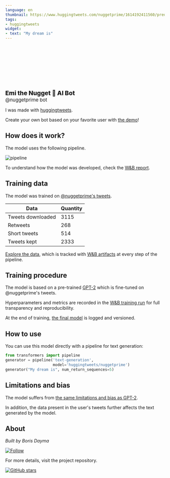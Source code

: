 ```yaml
---
language: en
thumbnail: https://www.huggingtweets.com/nuggetprime/1614192411560/predictions.png
tags:
- huggingtweets
widget:
- text: "My dream is"
---
```


<div>
<div style="width: 132px; height:132px; border-radius: 50%; background-size: cover; background-image: url('https://pbs.twimg.com/profile_images/1343993986726449153/9mjKvHIl_400x400.jpg')">
</div>
<div style="margin-top: 8px; font-size: 19px; font-weight: 800">Emi the Nugget 🤖 AI Bot </div>
<div style="font-size: 15px">@nuggetprime bot</div>
</div>

I was made with [huggingtweets](https://github.com/borisdayma/huggingtweets).

Create your own bot based on your favorite user with [the demo](https://colab.research.google.com/github/borisdayma/huggingtweets/blob/master/huggingtweets-demo.ipynb)!

## How does it work?

The model uses the following pipeline.

![pipeline](https://github.com/borisdayma/huggingtweets/blob/master/img/pipeline.png?raw=true)

To understand how the model was developed, check the [W&B report](https://app.wandb.ai/wandb/huggingtweets/reports/HuggingTweets-Train-a-model-to-generate-tweets--VmlldzoxMTY5MjI).

## Training data

The model was trained on [@nuggetprime's tweets](https://twitter.com/nuggetprime).

| Data | Quantity |
| --- | --- |
| Tweets downloaded | 3115 |
| Retweets | 268 |
| Short tweets | 514 |
| Tweets kept | 2333 |

[Explore the data](https://wandb.ai/wandb/huggingtweets/runs/1hpu3zl5/artifacts), which is tracked with [W&B artifacts](https://docs.wandb.com/artifacts) at every step of the pipeline.

## Training procedure

The model is based on a pre-trained [GPT-2](https://huggingface.co/gpt2) which is fine-tuned on @nuggetprime's tweets.

Hyperparameters and metrics are recorded in the [W&B training run](https://wandb.ai/wandb/huggingtweets/runs/2epf97f0) for full transparency and reproducibility.

At the end of training, [the final model](https://wandb.ai/wandb/huggingtweets/runs/2epf97f0/artifacts) is logged and versioned.

## How to use

You can use this model directly with a pipeline for text generation:

```python
from transformers import pipeline
generator = pipeline('text-generation',
                     model='huggingtweets/nuggetprime')
generator("My dream is", num_return_sequences=5)
```

## Limitations and bias

The model suffers from [the same limitations and bias as GPT-2](https://huggingface.co/gpt2#limitations-and-bias).

In addition, the data present in the user's tweets further affects the text generated by the model.

## About

*Built by Boris Dayma*

[![Follow](https://img.shields.io/twitter/follow/borisdayma?style=social)](https://twitter.com/intent/follow?screen_name=borisdayma)

For more details, visit the project repository.

[![GitHub stars](https://img.shields.io/github/stars/borisdayma/huggingtweets?style=social)](https://github.com/borisdayma/huggingtweets)
